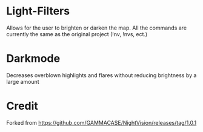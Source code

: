 # Light-Filters
Allows for the user to brighten or darken the map. All the commands are currently the same as the original project (!nv, !nvs, ect.)

# Darkmode
Decreases overblown highlights and flares without reducing brightness by a large amount

# Credit
Forked from https://github.com/GAMMACASE/NightVision/releases/tag/1.0.1 
